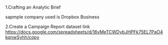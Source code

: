 1.Crafting an Analytic Brief

sapmple company used is Dropbox Business


2.Create a Campaign Report
dataset link https://docs.google.com/spreadsheets/d/16vMeTCWDybJHPFk75EL7PaO4kqnwSyhh/copy
